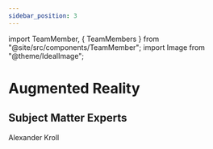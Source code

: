 ```yaml
---
sidebar_position: 3
---
```


import TeamMember, { TeamMembers } from "@site/src/components/TeamMember";
import Image from "@theme/IdealImage";

# Augmented Reality

## Subject Matter Experts

<TeamMembers>
    <TeamMember github="alex-kroll">Alexander Kroll</TeamMember>
</TeamMembers>
